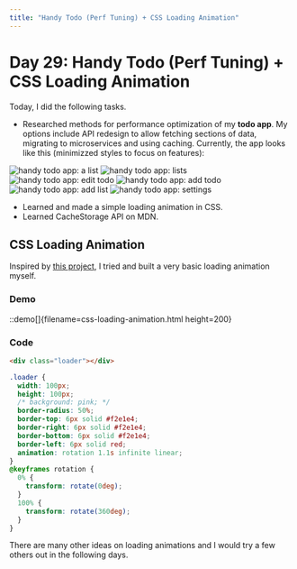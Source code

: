 ```yaml
---
title: "Handy Todo (Perf Tuning) + CSS Loading Animation"
---
```


# Day 29: Handy Todo (Perf Tuning) + CSS Loading Animation

Today, I did the following tasks.

- Researched methods for performance optimization of my **todo app**. My options include API redesign to allow fetching sections of data, migrating to microservices and using caching. Currently, the app looks like this (minimizzed styles to focus on features):

![handy todo app: a list](/images/day29-list.png#float)
![handy todo app: lists](/images/day29-lists.png#float)
![handy todo app: edit todo](/images/day29-edit-todo.png#float)
![handy todo app: add todo](/images/day29-add-todo.png#float)
![handy todo app: add list](/images/day29-add-list.png#float)
![handy todo app: settings](/images/day29-settings.png#float)

- Learned and made a simple loading animation in CSS.
- Learned CacheStorage API on MDN.

## CSS Loading Animation

Inspired by [this project](https://projects.lukehaas.me/css-loaders/), I tried and built a very basic loading animation myself.

### Demo

::demo[]{filename=css-loading-animation.html height=200}

### Code

```html
<div class="loader"></div>
```

```css
.loader {
  width: 100px;
  height: 100px;
  /* background: pink; */
  border-radius: 50%;
  border-top: 6px solid #f2e1e4;
  border-right: 6px solid #f2e1e4;
  border-bottom: 6px solid #f2e1e4;
  border-left: 6px solid red;
  animation: rotation 1.1s infinite linear;
}
@keyframes rotation {
  0% {
    transform: rotate(0deg);
  }
  100% {
    transform: rotate(360deg);
  }
}
```

There are many other ideas on loading animations and I would try a few others out in the following days.
